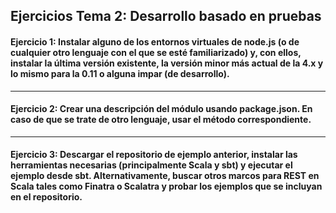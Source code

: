 ## Ejercicios Tema 2: Desarrollo basado en pruebas

#### Ejercicio 1: Instalar alguno de los entornos virtuales de node.js (o de cualquier otro lenguaje con el que se esté familiarizado) y, con ellos, instalar la última versión existente, la versión minor más actual de la 4.x y lo mismo para la 0.11 o alguna impar (de desarrollo).



---

#### Ejercicio 2: Crear una descripción del módulo usando package.json. En caso de que se trate de otro lenguaje, usar el método correspondiente.


---

#### Ejercicio 3: Descargar el repositorio de ejemplo anterior, instalar las herramientas necesarias (principalmente Scala y sbt) y ejecutar el ejemplo desde sbt. Alternativamente, buscar otros marcos para REST en Scala tales como Finatra o Scalatra y probar los ejemplos que se incluyan en el repositorio.



